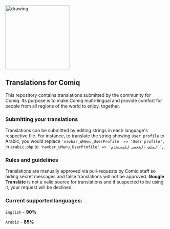<img src="https://i.imgur.com/cYlk6BU.png" alt="drawing" width="200"/>

## Translations for Comiq
This repository contains translations submitted by the community for Comiq. Its purpose is to make Comiq multi-lingual and provide comfort for people from all regions of the world to enjoy, together.

### Submitting your translations
Translations can be submitted by editing strings in each language's respective file. For instance, to translate the string showing `User profile` to Arabic, you would replace `'navbar_uMenu_UserProfile' => 'User profile',` in `arabic.php` to `'navbar_uMenu_UserProfile' => 'الملف الشخصي للمستخدم',`.

### Rules and guidelines
Translations are manually approved via pull-requests by Comiq staff so hiding secret messages and false translations will not be approved. **Google Translate** is not a valid source for translations and if suspected to be using it, your request will be declined.

### Current supported languages:
`English` - **90%**

`Arabic` - **85%**
